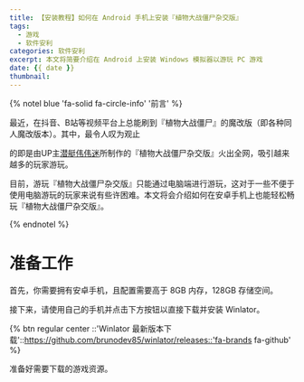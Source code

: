 ```yaml
---
title: 【安装教程】如何在 Android 手机上安装『植物大战僵尸杂交版』
tags:
  - 游戏
  - 软件安利
categories: 软件安利
excerpt: 本文将简要介绍在 Android 上安装 Windows 模拟器以游玩 PC 游戏
date: {{ date }}
thumbnail:
---
```



{% notel blue 'fa-solid fa-circle-info' '前言' %}

最近，在抖音、B站等视频平台上总能刷到『植物大战僵尸』的魔改版（即各种同人魔改版本）。其中，最令人叹为观止

的即是由UP主[潜艇伟伟迷](https://space.bilibili.com/97213827?spm_id_from=333.337.0.0)所制作的『植物大战僵尸杂交版』火出全网，吸引越来越多的玩家游玩。

目前，游玩『植物大战僵尸杂交版』只能通过电脑端进行游玩，这对于一些不便于使用电脑游玩的玩家来说有些许困难。本文将会介绍如何在安卓手机上也能轻松畅玩『植物大战僵尸杂交版』。

{% endnotel %}

# 准备工作

首先，你需要拥有安卓手机，且配置需要高于 8GB 内存，128GB 存储空间。

接下来，请使用自己的手机并点击下方按钮以直接下载并安装 Winlator。

{% btn regular center ::'Winlator 最新版本下载'::https://github.com/brunodev85/winlator/releases::'fa-brands fa-github' %}

准备好需要下载的游戏资源。


